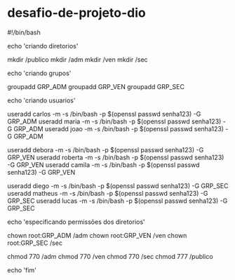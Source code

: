 # desafio-de-projeto-dio
#!/bin/bash

echo 'criando diretorios'

mkdir /publico
mkdir /adm
mkdir /ven
mkdir /sec

echo 'criando grupos'

groupadd GRP_ADM
groupadd GRP_VEN
groupadd GRP_SEC

echo 'criando usuarios'

useradd carlos -m -s /bin/bash -p $(openssl passwd senha123) -G GRP_ADM
useradd maria -m -s /bin/bash -p $(openssl passwd senha123) -G GRP_ADM
useradd joao -m -s /bin/bash -p $(openssl passwd senha123) -G GRP_ADM

useradd debora -m -s /bin/bash -p $(openssl passwd senha123) -G GRP_VEN
useradd roberta -m -s /bin/bash -p $(openssl passwd senha123) -G GRP_VEN
useradd camila -m -s /bin/bash -p $(openssl passwd senha123) -G GRP_VEN

useradd diego -m -s /bin/bash -p $(openssl passwd senha123) -G GRP_SEC
useradd matheus -m -s /bin/bash -p $(openssl passwd senha123) -G GRP_SEC
useradd lucas -m -s /bin/bash -p $(openssl passwd senha123) -G GRP_SEC


echo 'especificando permissões dos diretorios'

chown root:GRP_ADM /adm
chown root:GRP_VEN /ven
chown root:GRP_SEC /sec

chmod 770 /adm
chmod 770 /ven
chmod 770 /sec
chmod 777 /publico

echo 'fim'
